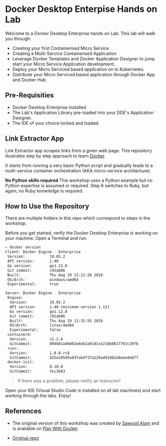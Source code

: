 # Docker Desktop Enterpise Hands on Lab

Welcome to a Docker Desktop Enterprise hands on Lab. This lab will walk you
through:

- Creating your first Containerised Micro Service
- Creating a Multi-Service Containerised Application
- Leverage Docker Templates and Docker Application Designer to jump start your
  Micro Service Application development. 
- Deploy your Micro Serviced based application on to Kubernetes.
- Distribute your Micro Serviced based application through Docker App and Docker
  Hub.

## Pre-Requisities

- Docker Desktop Enterprise installed.
- The Lab's Application Library pre-loaded into your DDE's Application Designer.
- The IDE of your choice locked and loaded.

## Link Extractor App

Link Extractor app scrapes links from a given web page.  This repository
illustrates step by step approach to learn [Docker](https://www.docker.com/).

It starts from running a very basic Python script and gradually leads to a
multi-service container orchestration (AKA micro-service architecture).

**No Python skills required**
This workshop uses a Python example but no Python expertise is assumed or required. Step 6 switches to Ruby, but again, no Ruby knowledge is required.

## How to Use the Repository

There are multiple folders in this repo which correspond to steps in the
workshop.

Before you get started, verify the Docker Desktop Enterprise is working on your
machine. Open a Terminal and run:

```bash
> docker version
Client: Docker Engine - Enterprise
 Version:           19.03.2
 API version:       1.40
 Go version:        go1.12.8
 Git commit:        c92ab06
 Built:             Thu Aug 29 13:12:28 2019
 OS/Arch:           windows/amd64
 Experimental:      true

Server: Docker Engine - Enterprise
 Engine:
  Version:          19.03.2
  API version:      1.40 (minimum version 1.12)
  Go version:       go1.12.8
  Git commit:       c92ab06
  Built:            Thu Aug 29 13:15:55 2019
  OS/Arch:          linux/amd64
  Experimental:     false
 containerd:
  Version:          v1.2.6
  GitCommit:        894b81a4b802e4eb2a91d1ce216b8817763c29fb
 runc:
  Version:          1.0.0-rc8
  GitCommit:        425e105d5a03fabd737a126ad93d62a9eeede87f
 docker-init:
  Version:          0.18.0
  GitCommit:        fec3683
```

> If there was a problem, please notify an instructor!

Open your IDE (Visual Studio Code is installed on all lab machines) and start working
through the labs. Enjoy!

## References

* The original version of this workshop was created by [Sawood
  Alam](https://twitter.com/ibnesayeed) and is available on [Play With
  Docker](https://training.play-with-docker.com/microservice-orchestration/).

* [Original repo](https://github.com/ibnesayeed/linkextractor)

